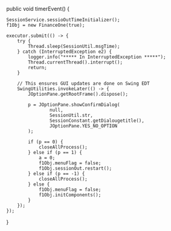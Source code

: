 public void timerEvent() {

    SessionService.sessioOutTimeInitializer();
    f1Obj = new FinanceOne(true);

    executor.submit(() -> {
        try {
            Thread.sleep(SessionUtil.msgTime);
        } catch (InterruptedException e2) {
            logger.info("***** In InterruptedException *****");
            Thread.currentThread().interrupt();
            return;
        }

        // This ensures GUI updates are done on Swing EDT
        SwingUtilities.invokeLater(() -> {
            JOptionPane.getRootFrame().dispose();

            p = JOptionPane.showConfirmDialog(
                    null,
                    SessionUtil.str,
                    SessionConstant.getDialougetitle(),
                    JOptionPane.YES_NO_OPTION
            );

            if (p == 0) {
                closeAllProcess();
            } else if (p == 1) {
                a = 0;
                f1Obj.menuFlag = false;
                f1Obj.sessionOut.restart();
            } else if (p == -1) {
                closeAllProcess();
            } else {
                f1Obj.menuFlag = false;
                f1Obj.initComponents();
            }
        });
    });
}
